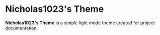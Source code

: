 # Nicholas1023's Theme

**Nicholas1023's Theme** is a simple light mode theme created for project documentation.
